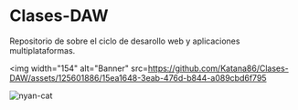 # Clases-DAW
Repositorio de sobre el ciclo de desarollo web y aplicaciones multiplataformas.

<img width="154" alt="Banner" src=https://github.com/Katana86/Clases-DAW/assets/125601886/15ea1648-3eab-476d-b844-a089cbd6f795

![nyan-cat](https://github.com/Katana86/Clases-DAW/assets/125601886/15ea1648-3eab-476d-b844-a089cbd6f795)
